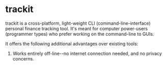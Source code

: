 # trackit
trackit is a cross-platform, light-weight CLI (command-line-interface) personal finance tracking tool. It's
meant for computer power-users (programmer types) who prefer working on the command-line to GUIs.

It offers the following additional advantages over existing tools:
1. Works entirely off-line--no internet connection needed, and no privacy concerns.
